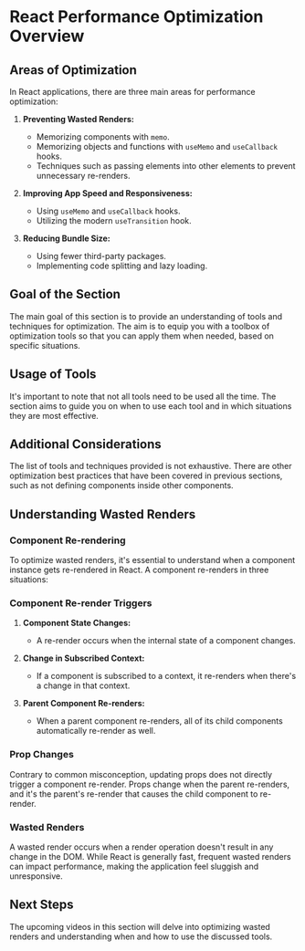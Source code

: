 # React Performance Optimization Overview

## Areas of Optimization

In React applications, there are three main areas for performance optimization:

1. **Preventing Wasted Renders:**

   - Memorizing components with `memo`.
   - Memorizing objects and functions with `useMemo` and `useCallback` hooks.
   - Techniques such as passing elements into other elements to prevent unnecessary re-renders.

2. **Improving App Speed and Responsiveness:**
   - Using `useMemo` and `useCallback` hooks.
   - Utilizing the modern `useTransition` hook.
3. **Reducing Bundle Size:**
   - Using fewer third-party packages.
   - Implementing code splitting and lazy loading.

## Goal of the Section

The main goal of this section is to provide an understanding of tools and techniques for optimization. The aim is to equip you with a toolbox of optimization tools so that you can apply them when needed, based on specific situations.

## Usage of Tools

It's important to note that not all tools need to be used all the time. The section aims to guide you on when to use each tool and in which situations they are most effective.

## Additional Considerations

The list of tools and techniques provided is not exhaustive. There are other optimization best practices that have been covered in previous sections, such as not defining components inside other components.

## Understanding Wasted Renders

### Component Re-rendering

To optimize wasted renders, it's essential to understand when a component instance gets re-rendered in React. A component re-renders in three situations:

### Component Re-render Triggers

1. **Component State Changes:**

   - A re-render occurs when the internal state of a component changes.

2. **Change in Subscribed Context:**

   - If a component is subscribed to a context, it re-renders when there's a change in that context.

3. **Parent Component Re-renders:**
   - When a parent component re-renders, all of its child components automatically re-render as well.

### Prop Changes

Contrary to common misconception, updating props does not directly trigger a component re-render. Props change when the parent re-renders, and it's the parent's re-render that causes the child component to re-render.

### Wasted Renders

A wasted render occurs when a render operation doesn't result in any change in the DOM. While React is generally fast, frequent wasted renders can impact performance, making the application feel sluggish and unresponsive.

## Next Steps

The upcoming videos in this section will delve into optimizing wasted renders and understanding when and how to use the discussed tools.
